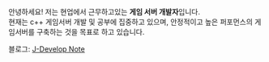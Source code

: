 안녕하세요! 저는 현업에서 근무하고있는 **게임 서버 개발자**입니다.  
현재는 c++ 게임서버 개발 및 공부에 집중하고 있으며, 안정적이고 높은 퍼포먼스의 게임서버를 구축하는 것을 목표로 하고 있습니다.

블로그: [J-Develop Note](https://j-develop-note.tistory.com/)